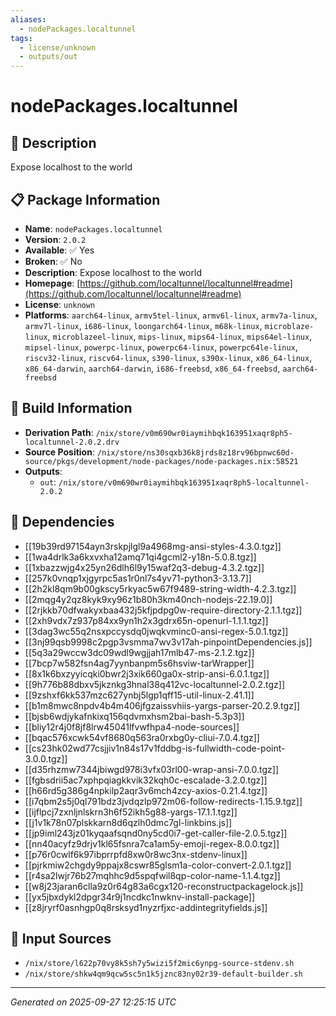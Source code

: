 ```yaml
---
aliases:
  - nodePackages.localtunnel
tags:
  - license/unknown
  - outputs/out
---
```


# nodePackages.localtunnel

## 📝 Description

Expose localhost to the world

## 📋 Package Information

- **Name**: `nodePackages.localtunnel`
- **Version**: `2.0.2`
- **Available**: ✅ Yes
- **Broken**: ✅ No
- **Description**: Expose localhost to the world
- **Homepage**: [https://github.com/localtunnel/localtunnel#readme](https://github.com/localtunnel/localtunnel#readme)
- **License**: `unknown`
- **Platforms**: `aarch64-linux`, `armv5tel-linux`, `armv6l-linux`, `armv7a-linux`, `armv7l-linux`, `i686-linux`, `loongarch64-linux`, `m68k-linux`, `microblaze-linux`, `microblazeel-linux`, `mips-linux`, `mips64-linux`, `mips64el-linux`, `mipsel-linux`, `powerpc-linux`, `powerpc64-linux`, `powerpc64le-linux`, `riscv32-linux`, `riscv64-linux`, `s390-linux`, `s390x-linux`, `x86_64-linux`, `x86_64-darwin`, `aarch64-darwin`, `i686-freebsd`, `x86_64-freebsd`, `aarch64-freebsd`

## 🔧 Build Information

- **Derivation Path**: `/nix/store/v0m690wr0iaymihbqk163951xaqr8ph5-localtunnel-2.0.2.drv`
- **Source Position**: `/nix/store/ns30sqxb36k8jrds8z18rv96bpnwc60d-source/pkgs/development/node-packages/node-packages.nix:58521`
- **Outputs**:
  - `out`:  `/nix/store/v0m690wr0iaymihbqk163951xaqr8ph5-localtunnel-2.0.2`

## 🔗 Dependencies

- [[19b39rd97154ayn3rskpjlgl9a4968mg-ansi-styles-4.3.0.tgz]]
- [[1wa4drlk3a6kxvxha12amq71qi4gcml2-y18n-5.0.8.tgz]]
- [[1xbazzwjg4x25yn26dlh6l9y15waf2q3-debug-4.3.2.tgz]]
- [[257k0vnqp1xjgyrpc5as1r0nl7s4yv71-python3-3.13.7]]
- [[2h2kl8qm9b00gkscy5rkyac5w67f9489-string-width-4.2.3.tgz]]
- [[2mqg4y2qz8kyk9xy96z1b80h3km40nch-nodejs-22.19.0]]
- [[2rjkkb70dfwakyxbaa432j5kfjpdpg0w-require-directory-2.1.1.tgz]]
- [[2xh9vdx7z937p84xx9yn1h2x3gdrx65n-openurl-1.1.1.tgz]]
- [[3dag3wc55q2nsxpccysdq0jwqkvminc0-ansi-regex-5.0.1.tgz]]
- [[3nj99qsb9998c2pgp3vsmma7wv3v17ah-pinpointDependencies.js]]
- [[5q3a29wccw3dc09wdl9wgjjah17mlb47-ms-2.1.2.tgz]]
- [[7bcp7w582fsn4ag7yynbanpm5s6hsviw-tarWrapper]]
- [[8x1k6bxzyyicqki0bwr2j3xik660ga0x-strip-ansi-6.0.1.tgz]]
- [[9h776b88dbxv5jkznkg3hnal38q412vc-localtunnel-2.0.2.tgz]]
- [[9zshxf6kk537mzc627ynbj5lgp1qff15-util-linux-2.41.1]]
- [[b1m8mwc8npdv4b4m406jfgzaissvhiis-yargs-parser-20.2.9.tgz]]
- [[bjsb6wdjykafnkixq156qdvmxhsm2bai-bash-5.3p3]]
- [[bliy12r4j0f8jf8lrw45041lfvwfhpa4-node-sources]]
- [[bqac576xcwk54vf8680q563ra0rxbg0y-cliui-7.0.4.tgz]]
- [[cs23hk02wd77csjjiv1n84s17v1fddbg-is-fullwidth-code-point-3.0.0.tgz]]
- [[d35rhzmw7344jbiwgd978i3vfx03rl00-wrap-ansi-7.0.0.tgz]]
- [[fgbsdrii5ac7xphpqiagkkvik32kqh0c-escalade-3.2.0.tgz]]
- [[h66rd5g386g4npkilp2aqr3v6mch4zcy-axios-0.21.4.tgz]]
- [[i7qbm2s5j0ql791bdz3jvdqzlp972m06-follow-redirects-1.15.9.tgz]]
- [[ijflpcj7zxnljnlskrn3h6f52ikh5g88-yargs-17.1.1.tgz]]
- [[j1v1k78n07plskkarn8d6qzlh0dmc7gl-linkbins.js]]
- [[jp9iml243jz01kyqaafsqnd0ny5cd0i7-get-caller-file-2.0.5.tgz]]
- [[nn40acyfz9drjv1kl65fsnra7ca1am5y-emoji-regex-8.0.0.tgz]]
- [[p76r0cwlf6k97ibprrpfd8xw0r8wc3nx-stdenv-linux]]
- [[pjrkmiw2chgdy9ppajx8cswr85glsm1a-color-convert-2.0.1.tgz]]
- [[r4sa2lwjr76b27mqhhc9d5spqfwil8qp-color-name-1.1.4.tgz]]
- [[w8j23jaran6clla9z0r64g83a6cgx120-reconstructpackagelock.js]]
- [[yx5jbxdykl2dpgr34r9j1ncdkc1nwknv-install-package]]
- [[z8jryrf0asnhgp0q8rsksyd1nyzrfjxc-addintegrityfields.js]]

## 📁 Input Sources

- `/nix/store/l622p70vy8k5sh7y5wizi5f2mic6ynpg-source-stdenv.sh`
- `/nix/store/shkw4qm9qcw5sc5n1k5jznc83ny02r39-default-builder.sh`

---
*Generated on 2025-09-27 12:25:15 UTC*
